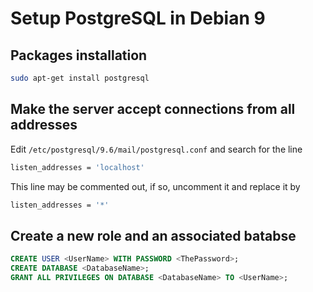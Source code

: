 # Setup PostgreSQL in Debian 9

## Packages installation

```bash
sudo apt-get install postgresql
```

## Make the server accept connections from all addresses

Edit `/etc/postgresql/9.6/mail/postgresql.conf` and search for the line

```bash
listen_addresses = 'localhost'
```

This line may be commented out, if so, uncomment it and replace it by

```bash
listen_addresses = '*'
```

## Create a new role and an associated batabse

```SQL
CREATE USER <UserName> WITH PASSWORD <ThePassword>;
CREATE DATABASE <DatabaseName>;
GRANT ALL PRIVILEGES ON DATABASE <DatabaseName> TO <UserName>;
```
